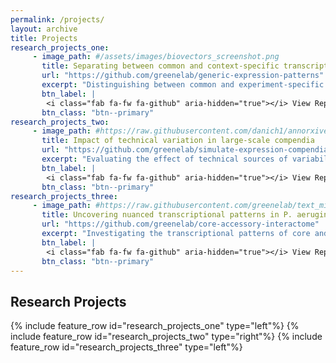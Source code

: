 ```yaml
---
permalink: /projects/
layout: archive
title: Projects
research_projects_one:
     - image_path: #/assets/images/biovectors_screenshot.png
       title: Separating between common and context-specific transcriptional responses
       url: "https://github.com/greenelab/generic-expression-patterns"
       excerpt: "Distinguishing between common and experiment-specific transcriptional signals using a generative neural network."
       btn_label: |
        <i class="fab fa-fw fa-github" aria-hidden="true"></i> View Repo
       btn_class: "btn--primary"
research_projects_two:
     - image_path: #https://raw.githubusercontent.com/danich1/annorxiver/65ee4a556ab69f2308e5e4d9192905e8cfec3728/figure_generation/output/Figure_2.png
       title: Impact of technical variation in large-scale compendia
       url: "https://github.com/greenelab/simulate-expression-compendia"
       excerpt: "Evaluating the effect of technical sources of variability in large-scale gene expression compendia."
       btn_label: |
        <i class="fab fa-fw fa-github" aria-hidden="true"></i> View Repo
       btn_class: "btn--primary"
research_projects_three:
     - image_path: #https://raw.githubusercontent.com/greenelab/text_mined_hetnet_manuscript/3a040e78114208417d2b1784ae558fb323eabe01/content/images/figures/hetionet/metagraph_highlighted_edges.png
       title: Uncovering nuanced transcriptional patterns in P. aeruginosa compendium
       url: "https://github.com/greenelab/core-accessory-interactome"
       excerpt: "Investigating the transcriptional patterns of core and accessory gene expression in PAO1 and PA14 strains in a compendium containing thousands of samples from hundreds of distinct experiments."
       btn_label: |
        <i class="fab fa-fw fa-github" aria-hidden="true"></i> View Repo
       btn_class: "btn--primary"
---
```


## Research Projects

{% include feature_row id="research_projects_one" type="left"%}
{% include feature_row id="research_projects_two" type="right"%}
{% include feature_row id="research_projects_three" type="left"%}
